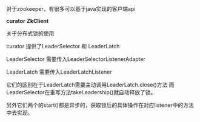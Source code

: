 对于zookeeper，有很多可以基于java实现的客户端api

**curator** **ZkClient**

关于分布式锁的使用

curator 提供了LeaderSelector 和 LeaderLatch

LeaderSelector 需要传入LeaderSelectorListenerAdapter

LeaderLatch 需要传入LeaderLatchListener

它们的区别在于LeaderLatch需要主动调用LeaderLatch.close()方法
而LeaderSelector在重写方法takeLeadership()就自动释放了锁。

另外它们两个的start()都是异步的，获取锁后的具体操作在对应listener中的方法中去实现。